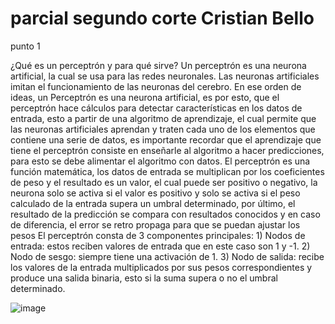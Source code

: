 # parcial segundo corte Cristian Bello
punto 1

¿Qué es un perceptrón y para qué sirve? 
Un perceptrón es una neurona artificial, la cual se usa para las redes neuronales. Las neuronas artificiales imitan el funcionamiento de las neuronas del cerebro.
En ese orden de ideas, un Perceptrón es una neurona artificial, es por esto, que el perceptrón hace cálculos para detectar características en los datos de entrada, esto a partir de una algoritmo de aprendizaje, el cual permite que las neuronas artificiales aprendan y traten cada uno de los elementos que contiene una serie de datos, es importante recordar que el aprendizaje que tiene el perceptrón consiste en enseñarle al algoritmo a hacer predicciones, para esto se debe alimentar el algoritmo con datos.
El perceptrón es una función matemática, los datos de entrada se multiplican por los coeficientes de peso y el resultado es un valor, el cual puede ser positivo o negativo, la neurona solo se activa si el valor es positivo y solo se activa si el peso calculado de la entrada supera un umbral determinado, por último, el resultado de la predicción se compara con resultados conocidos y en caso de diferencia, el error se retro propaga para que se puedan ajustar los pesos
El perceptrón consta de 3 componentes principales: 1) Nodos de entrada: estos reciben valores de entrada que en este caso son 1 y -1. 2) Nodo de sesgo: siempre tiene una activación de 1. 3) Nodo de salida: recibe los valores de la entrada multiplicados por sus pesos correspondientes y produce una salida binaria, esto si la suma supera o no el umbral determinado. 

![image](https://github.com/user-attachments/assets/9bf51f74-2a99-4e45-8d06-3fda51e8f20a)
